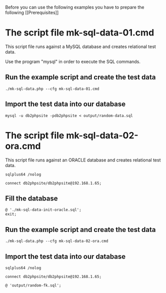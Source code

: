 Before you can use the following examples you have to prepare the following [[Prerequisites]]

# The script file mk-sql-data-01.cmd

This script file runs against a MySQL database and creates relational test data. 

Use the program "mysql" in order to execute the SQL commands.

## Run the example script and create the test data
```
./mk-sql-data.php --cfg mk-sql-data-01.cmd
```

## Import the test data into our database
```
mysql -u db2phpsite -pdb2phpsite < output/random-data.sql
```

# The script file mk-sql-data-02-ora.cmd

This script file runs against an ORACLE database and creates relational test data. 

```
sqlplus64 /nolog

connect db2phpsite/db2phpsite@192.168.1.65;
```

## Fill the database
```
@ './mk-sql-data-init-oracle.sql';
exit;
```

## Run the example script and create the test data
```
./mk-sql-data.php --cfg mk-sql-data-02-ora.cmd
```

## Import the test data into our database
```
sqlplus64 /nolog

connect db2phpsite/db2phpsite@192.168.1.65;

@ 'output/random-fk.sql';
```


